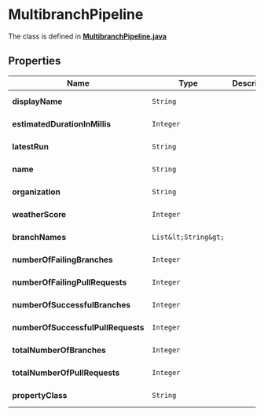 

# MultibranchPipeline

The class is defined in **[MultibranchPipeline.java](../../src/main/java/org/openapitools/model/MultibranchPipeline.java)**

## Properties

Name | Type | Description | Notes
------------ | ------------- | ------------- | -------------
**displayName** | `String` |  |  [optional property]
**estimatedDurationInMillis** | `Integer` |  |  [optional property]
**latestRun** | `String` |  |  [optional property]
**name** | `String` |  |  [optional property]
**organization** | `String` |  |  [optional property]
**weatherScore** | `Integer` |  |  [optional property]
**branchNames** | `List&lt;String&gt;` |  |  [optional property]
**numberOfFailingBranches** | `Integer` |  |  [optional property]
**numberOfFailingPullRequests** | `Integer` |  |  [optional property]
**numberOfSuccessfulBranches** | `Integer` |  |  [optional property]
**numberOfSuccessfulPullRequests** | `Integer` |  |  [optional property]
**totalNumberOfBranches** | `Integer` |  |  [optional property]
**totalNumberOfPullRequests** | `Integer` |  |  [optional property]
**propertyClass** | `String` |  |  [optional property]
















